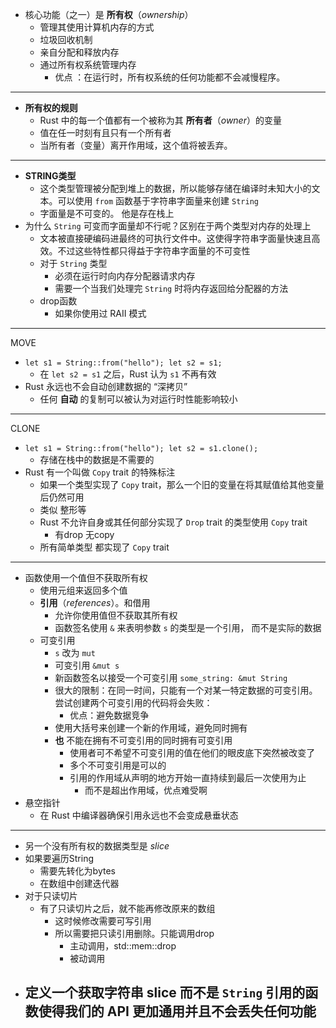 
- 核心功能（之一）是 **所有权**（_ownership_）
	- 管理其使用计算机内存的方式
	- 垃圾回收机制
	- 亲自分配和释放内存
	- 通过所有权系统管理内存
		- 优点 ：在运行时，所有权系统的任何功能都不会减慢程序。 





---

- **所有权的规则**
	- Rust 中的每一个值都有一个被称为其 **所有者**（_owner_）的变量
	- 值在任一时刻有且只有一个所有者
	- 当所有者（变量）离开作用域，这个值将被丢弃。

---

- **STRING类型**
	- 这个类型管理被分配到堆上的数据，所以能够存储在编译时未知大小的文本。可以使用 `from` 函数基于字符串字面量来创建 `String`
	- 字面量是不可变的。 他是存在栈上
- 为什么 `String` 可变而字面量却不行呢？区别在于两个类型对内存的处理上
	- 文本被直接硬编码进最终的可执行文件中。这使得字符串字面量快速且高效。不过这些特性都只得益于字符串字面量的不可变性
	- 对于 `String` 类型
		- 必须在运行时向内存分配器请求内存
		- 需要一个当我们处理完 `String` 时将内存返回给分配器的方法
	- drop函数
		- 如果你使用过 RAII 模式


---
MOVE
- `let s1 = String::from("hello"); let s2 = s1;`
	- 在 `let s2 = s1` 之后，Rust 认为 `s1` 不再有效
- Rust 永远也不会自动创建数据的 “深拷贝”
	- 任何 **自动** 的复制可以被认为对运行时性能影响较小


---
CLONE
- `let s1 = String::from("hello"); let s2 = s1.clone();`
	- 存储在栈中的数据是不需要的
- Rust 有一个叫做 `Copy` trait 的特殊标注
	- 如果一个类型实现了 `Copy` trait，那么一个旧的变量在将其赋值给其他变量后仍然可用
	- 类似 整形等
	- Rust 不允许自身或其任何部分实现了 `Drop` trait 的类型使用 `Copy` trait
		- 有drop 无copy
	- 所有简单类型 都实现了 `Copy` trait

---
- 函数使用一个值但不获取所有权
	- 使用元组来返回多个值
	- **引用**（_references_）。和借用
		- 允许你使用值但不获取其所有权
		- 函数签名使用 `&` 来表明参数 `s` 的类型是一个引用， 而不是实际的数据
	- 可变引用
		- `s` 改为 `mut`
		- 可变引用 `&mut s`
		- 新函数签名以接受一个可变引用 `some_string: &mut String`
		- 很大的限制：在同一时间，只能有一个对某一特定数据的可变引用。尝试创建两个可变引用的代码将会失败：
			- 优点：避免数据竞争
		- 使用大括号来创建一个新的作用域，避免同时拥有
		- **也** 不能在拥有不可变引用的同时拥有可变引用
			- 使用者可不希望不可变引用的值在他们的眼皮底下突然被改变了
			- 多个不可变引用是可以的
			- 引用的作用域从声明的地方开始一直持续到最后一次使用为止
				- 而不是超出作用域，优点难受啊
- 悬空指针
	- 在 Rust 中编译器确保引用永远也不会变成悬垂状态


---

- 另一个没有所有权的数据类型是 _slice_
- 如果要遍历String
	- 需要先转化为bytes
	- 在数组中创建迭代器
- 对于只读切片
	- 有了只读切片之后，就不能再修改原来的数组
		- 这时候修改需要可写引用
		- 所以需要把只读引用删除。只能调用drop
			- 主动调用，std::mem::drop
			- 被动调用
- 定义一个获取字符串 slice 而不是 `String` 引用的函数使得我们的 API 更加通用并且不会丢失任何功能
	- 